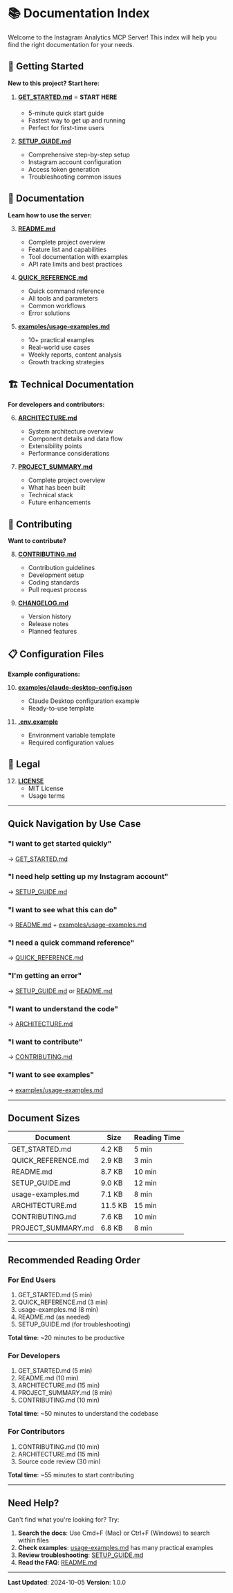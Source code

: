 # 📚 Documentation Index

Welcome to the Instagram Analytics MCP Server! This index will help you find the right documentation for your needs.

## 🚀 Getting Started

**New to this project? Start here:**

1. **[GET_STARTED.md](GET_STARTED.md)** ⭐ **START HERE**
   - 5-minute quick start guide
   - Fastest way to get up and running
   - Perfect for first-time users

2. **[SETUP_GUIDE.md](SETUP_GUIDE.md)**
   - Comprehensive step-by-step setup
   - Instagram account configuration
   - Access token generation
   - Troubleshooting common issues

## 📖 Documentation

**Learn how to use the server:**

3. **[README.md](README.md)**
   - Complete project overview
   - Feature list and capabilities
   - Tool documentation with examples
   - API rate limits and best practices

4. **[QUICK_REFERENCE.md](QUICK_REFERENCE.md)**
   - Quick command reference
   - All tools and parameters
   - Common workflows
   - Error solutions

5. **[examples/usage-examples.md](examples/usage-examples.md)**
   - 10+ practical examples
   - Real-world use cases
   - Weekly reports, content analysis
   - Growth tracking strategies

## 🏗️ Technical Documentation

**For developers and contributors:**

6. **[ARCHITECTURE.md](ARCHITECTURE.md)**
   - System architecture overview
   - Component details and data flow
   - Extensibility points
   - Performance considerations

7. **[PROJECT_SUMMARY.md](PROJECT_SUMMARY.md)**
   - Complete project overview
   - What has been built
   - Technical stack
   - Future enhancements

## 🤝 Contributing

**Want to contribute?**

8. **[CONTRIBUTING.md](CONTRIBUTING.md)**
   - Contribution guidelines
   - Development setup
   - Coding standards
   - Pull request process

9. **[CHANGELOG.md](CHANGELOG.md)**
   - Version history
   - Release notes
   - Planned features

## 📋 Configuration Files

**Example configurations:**

10. **[examples/claude-desktop-config.json](examples/claude-desktop-config.json)**
    - Claude Desktop configuration example
    - Ready-to-use template

11. **[.env.example](.env.example)**
    - Environment variable template
    - Required configuration values

## 📄 Legal

12. **[LICENSE](LICENSE)**
    - MIT License
    - Usage terms

---

## Quick Navigation by Use Case

### "I want to get started quickly"
→ [GET_STARTED.md](GET_STARTED.md)

### "I need help setting up my Instagram account"
→ [SETUP_GUIDE.md](SETUP_GUIDE.md)

### "I want to see what this can do"
→ [README.md](README.md) + [examples/usage-examples.md](examples/usage-examples.md)

### "I need a quick command reference"
→ [QUICK_REFERENCE.md](QUICK_REFERENCE.md)

### "I'm getting an error"
→ [SETUP_GUIDE.md](SETUP_GUIDE.md#troubleshooting) or [README.md](README.md#troubleshooting)

### "I want to understand the code"
→ [ARCHITECTURE.md](ARCHITECTURE.md)

### "I want to contribute"
→ [CONTRIBUTING.md](CONTRIBUTING.md)

### "I want to see examples"
→ [examples/usage-examples.md](examples/usage-examples.md)

---

## Document Sizes

| Document | Size | Reading Time |
|----------|------|--------------|
| GET_STARTED.md | 4.2 KB | 5 min |
| QUICK_REFERENCE.md | 2.9 KB | 3 min |
| README.md | 8.7 KB | 10 min |
| SETUP_GUIDE.md | 9.0 KB | 12 min |
| usage-examples.md | 7.1 KB | 8 min |
| ARCHITECTURE.md | 11.5 KB | 15 min |
| CONTRIBUTING.md | 7.6 KB | 10 min |
| PROJECT_SUMMARY.md | 6.8 KB | 8 min |

---

## Recommended Reading Order

### For End Users
1. GET_STARTED.md (5 min)
2. QUICK_REFERENCE.md (3 min)
3. usage-examples.md (8 min)
4. README.md (as needed)
5. SETUP_GUIDE.md (for troubleshooting)

**Total time**: ~20 minutes to be productive

### For Developers
1. GET_STARTED.md (5 min)
2. README.md (10 min)
3. ARCHITECTURE.md (15 min)
4. PROJECT_SUMMARY.md (8 min)
5. CONTRIBUTING.md (10 min)

**Total time**: ~50 minutes to understand the codebase

### For Contributors
1. CONTRIBUTING.md (10 min)
2. ARCHITECTURE.md (15 min)
3. Source code review (30 min)

**Total time**: ~55 minutes to start contributing

---

## Need Help?

Can't find what you're looking for? Try:

1. **Search the docs**: Use Cmd+F (Mac) or Ctrl+F (Windows) to search within files
2. **Check examples**: [usage-examples.md](examples/usage-examples.md) has many practical examples
3. **Review troubleshooting**: [SETUP_GUIDE.md](SETUP_GUIDE.md#troubleshooting)
4. **Read the FAQ**: [README.md](README.md#troubleshooting)

---

**Last Updated**: 2024-10-05
**Version**: 1.0.0
